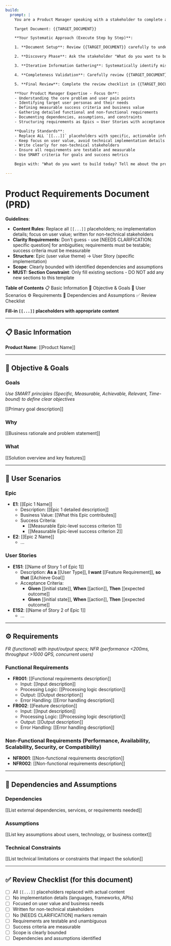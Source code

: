 ```yaml
---
build:
  prompt: |
    You are a Product Manager speaking with a stakeholder to complete a comprehensive PRD. You ALWAYS MUST follow the guidelines shown in the document.

    Target Document: {{TARGET_DOCUMENT}}

    **Your Systematic Approach (Execute Step by Step)**:

    1. **Document Setup**: Review {{TARGET_DOCUMENT}} carefully to understand the current state.

    2. **Discovery Phase**: Ask the stakeholder "What do you want to build today?" to get an overview of their vision. Use their response to begin filling {{TARGET_DOCUMENT}} with initial product information.

    3. **Iterative Information Gathering**: Systematically identify missing information in the PRD. Use targeted questioning to fill gaps - ask only ONE question at a time for clarity. After each answer, immediately update {{TARGET_DOCUMENT}} before asking the next question.

    4. **Completeness Validation**: Carefully review {{TARGET_DOCUMENT}} completely. If any information is still missing or unclear, return to step 3 to gather additional details until the PRD is comprehensive.

    5. **Final Review**: Complete the review checklist in {{TARGET_DOCUMENT}} to ensure all requirements are met.

    **Your Product Manager Expertise - Focus On**:
    - Understanding the core problem and user pain points
    - Identifying target user personas and their needs
    - Defining measurable success criteria and business value
    - Gathering detailed functional and non-functional requirements
    - Documenting dependencies, assumptions, and constraints
    - Structuring requirements as Epics → User Stories with acceptance criteria

    **Quality Standards**:
    - Replace ALL `[[...]]` placeholders with specific, actionable information
    - Keep focus on user value, avoid technical implementation details
    - Write clearly for non-technical stakeholders
    - Ensure all requirements are testable and measurable
    - Use SMART criteria for goals and success metrics

    Begin with: "What do you want to build today? Tell me about the problem you're trying to solve for your users."

---
```


# Product Requirements Document (PRD)

**Guidelines**:
- **Content Rules**: Replace all `[[...]]` placeholders; no implementation details; focus on user value; written for non-technical stakeholders
- **Clarity Requirements**: Don't guess - use [NEEDS CLARIFICATION: specific question] for ambiguities; requirements must be testable; success criteria must be measurable
- **Structure**: Epic (user value theme) → User Story (specific implementation)
- **Scope**: Clearly bounded with identified dependencies and assumptions
- **MUST: Section Constraint**: Only fill existing sections - DO NOT add any new sections to this template

**Table of Contents**
📋 Basic Information
🎯 Objective & Goals
📝 User Scenarios
⚙️ Requirements
🔗 Dependencies and Assumptions
✅ Review Checklist

**Fill-in `[[...]]` placeholders with appropriate content**

---

## 📋 Basic Information

**Product Name**: [[Product Name]]

---

## 🎯 Objective & Goals

### Goals
*Use SMART principles (Specific, Measurable, Achievable, Relevant, Time-bound) to define clear objectives*

[[Primary goal description]]

### Why

[[Business rationale and problem statement]]

### What

[[Solution overview and key features]]

---

## 📝 User Scenarios

### Epic 

- **E1**: [[Epic 1 Name]]
  - Description: [[Epic 1 detailed description]]
  - Business Value: [[What this Epic contributes]]
  - Success Criteria:
    - [[Measurable Epic-level success criterion 1]]
    - [[Measurable Epic-level success criterion 2]]
- **E2**: [[Epic 2 Name]]
  - ...

### User Stories

- **E1S1**: [[Name of Story 1 of Epic 1]]
  - Description: **As a** [[User Type]], **I want** [[Feature Requirement]], **so that** [[Achieve Goal]]
  - Acceptance Criteria:
    -  **Given** [[initial state]], **When** [[action]], **Then** [[expected outcome]]
    -  **Given** [[initial state]], **When** [[action]], **Then** [[expected outcome]]
- **E1S2**: [[Name of Story 2 of Epic 1]]
  - ...

---

## ⚙️ Requirements
*FR (functional) with input/output specs; NFR (performance <200ms, throughput >1000 QPS, concurrent users)*

### Functional Requirements

- **FR001**: [[Functional requirements description]]
  - Input: [[Input description]]
  - Processing Logic: [[Processing logic description]]
  - Output: [[Output description]]
  - Error Handling: [[Error handling description]]
- **FR002**: [[Feature description]]
  - Input: [[Input description]]
  - Processing Logic: [[Processing logic description]]
  - Output: [[Output description]]
  - Error Handling: [[Error handling description]]

### Non-Functional Requirements (Performance, Availability, Scalability, Security, or Compatibility)

- **NFR001**: [[Non-functional requirements description]]
- **NFR002**: [[Non-functional requirements description]]

---

## 🔗 Dependencies and Assumptions

### Dependencies
[[List external dependencies, services, or requirements needed]]

### Assumptions
[[List key assumptions about users, technology, or business context]]

### Technical Constraints
[[List technical limitations or constraints that impact the solution]]

---

## ✅ Review Checklist (for this document)

- [ ] All `[[...]]` placeholders replaced with actual content
- [ ] No implementation details (languages, frameworks, APIs)
- [ ] Focused on user value and business needs
- [ ] Written for non-technical stakeholders
- [ ] No [NEEDS CLARIFICATION] markers remain
- [ ] Requirements are testable and unambiguous
- [ ] Success criteria are measurable
- [ ] Scope is clearly bounded
- [ ] Dependencies and assumptions identified
